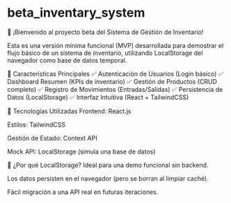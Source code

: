 # beta_inventary_system
🚀 ¡Bienvenido al proyecto beta del Sistema de Gestión de Inventario!

Esta es una versión mínima funcional (MVP) desarrollada para demostrar el flujo básico de un sistema de inventario, utilizando LocalStorage del navegador como base de datos temporal.

🔹 Características Principales
✅ Autenticación de Usuarios (Login básico)
✅ Dashboard Resumen (KPIs de inventario)
✅ Gestión de Productos (CRUD completo)
✅ Registro de Movimientos (Entradas/Salidas)
✅ Persistencia de Datos (LocalStorage)
✅ Interfaz Intuitiva (React + TailwindCSS)

🔹 Tecnologías Utilizadas
Frontend: React.js

Estilos: TailwindCSS

Gestión de Estado: Context API

Mock API: LocalStorage (simula una base de datos)

🔹 ¿Por qué LocalStorage?
Ideal para una demo funcional sin backend.

Los datos persisten en el navegador (pero se borran al limpiar caché).

Fácil migración a una API real en futuras iteraciones.
